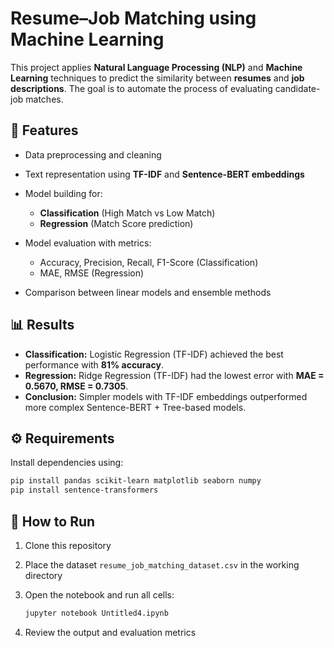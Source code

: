 
# Resume–Job Matching using Machine Learning

This project applies **Natural Language Processing (NLP)** and **Machine Learning** techniques to predict the similarity between **resumes** and **job descriptions**. The goal is to automate the process of evaluating candidate-job matches.

## 📌 Features

* Data preprocessing and cleaning
* Text representation using **TF-IDF** and **Sentence-BERT embeddings**
* Model building for:

  * **Classification** (High Match vs Low Match)
  * **Regression** (Match Score prediction)
* Model evaluation with metrics:

  * Accuracy, Precision, Recall, F1-Score (Classification)
  * MAE, RMSE (Regression)
* Comparison between linear models and ensemble methods

## 📊 Results

* **Classification:** Logistic Regression (TF-IDF) achieved the best performance with **81% accuracy**.
* **Regression:** Ridge Regression (TF-IDF) had the lowest error with **MAE = 0.5670, RMSE = 0.7305**.
* **Conclusion:** Simpler models with TF-IDF embeddings outperformed more complex Sentence-BERT + Tree-based models.

## ⚙️ Requirements

Install dependencies using:

```bash
pip install pandas scikit-learn matplotlib seaborn numpy
pip install sentence-transformers
```

## 🚀 How to Run

1. Clone this repository
2. Place the dataset `resume_job_matching_dataset.csv` in the working directory
3. Open the notebook and run all cells:

   ```bash
   jupyter notebook Untitled4.ipynb
   ```
4. Review the output and evaluation metrics





